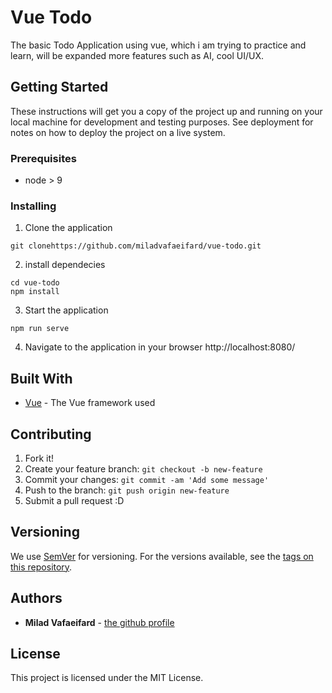 # Vue Todo

The basic Todo Application using vue, which i am trying to practice and learn, will be expanded more features such as AI, cool UI/UX.

## Getting Started

These instructions will get you a copy of the project up and running on your local machine for development and testing purposes. See deployment for notes on how to deploy the project on a live system.

### Prerequisites

- node > 9

### Installing
1. Clone the application 
```
git clonehttps://github.com/miladvafaeifard/vue-todo.git 
```

2. install dependecies 
```
cd vue-todo
npm install
```
3. Start the application 
```
npm run serve
```
4. Navigate to the application in your browser http://localhost:8080/

## Built With

* [Vue](https://vuejs.org/v2/guide/) - The Vue framework used

## Contributing

1. Fork it!
2. Create your feature branch: `git checkout -b new-feature`
3. Commit your changes: `git commit -am 'Add some message'`
4. Push to the branch: `git push origin new-feature`
5. Submit a pull request :D

## Versioning

We use [SemVer](http://semver.org/) for versioning. For the versions available, see the [tags on this repository](https://github.com/your/project/tags). 

## Authors

* **Milad Vafaeifard** - [the github profile](https://github.com/miladvafaeifard)

## License

This project is licensed under the MIT License.
